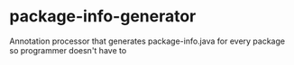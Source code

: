 # package-info-generator
Annotation processor that generates package-info.java for every package so programmer doesn't have to
